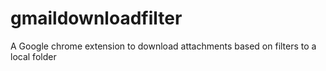 # gmaildownloadfilter
A Google chrome extension to download attachments based on filters to a local folder

